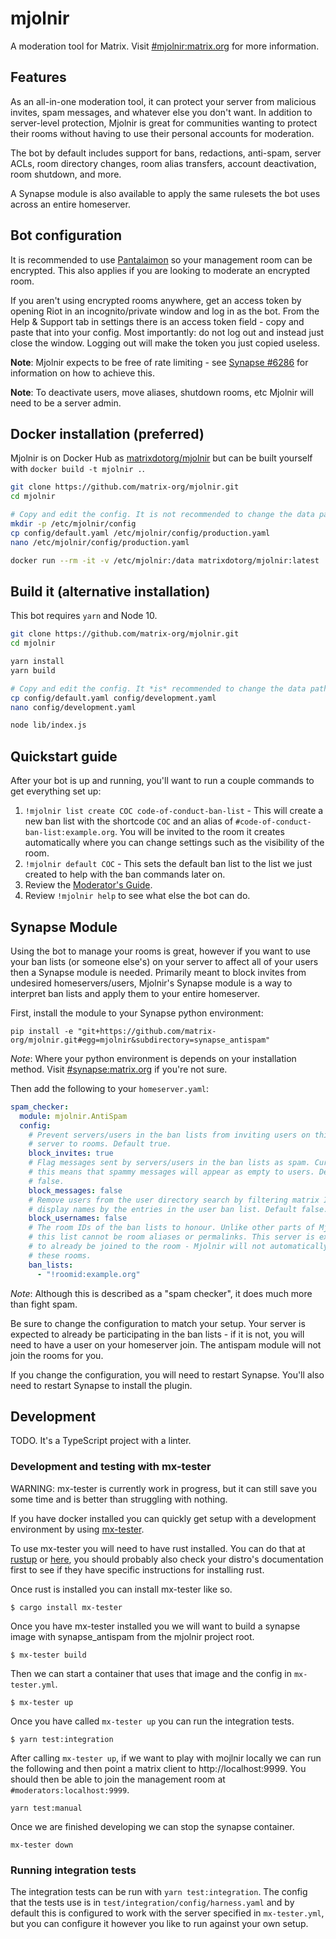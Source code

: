 # mjolnir

A moderation tool for Matrix. Visit [#mjolnir:matrix.org](https://matrix.to/#/#mjolnir:matrix.org)
for more information.

## Features

As an all-in-one moderation tool, it can protect your server from malicious invites, spam
messages, and whatever else you don't want. In addition to server-level protection, Mjolnir
is great for communities wanting to protect their rooms without having to use their personal
accounts for moderation.

The bot by default includes support for bans, redactions, anti-spam, server ACLs, room
directory changes, room alias transfers, account deactivation, room shutdown, and more.

A Synapse module is also available to apply the same rulesets the bot uses across an entire
homeserver.

## Bot configuration

It is recommended to use [Pantalaimon](https://github.com/matrix-org/pantalaimon) so your
management room can be encrypted. This also applies if you are looking to moderate an encrypted
room. 

If you aren't using encrypted rooms anywhere, get an access token by opening Riot in an
incognito/private window and log in as the bot. From the Help & Support tab in settings there
is an access token field - copy and paste that into your config. Most importantly: do not log
out and instead just close the window. Logging out will make the token you just copied useless.

**Note**: Mjolnir expects to be free of rate limiting - see [Synapse #6286](https://github.com/matrix-org/synapse/issues/6286)
for information on how to achieve this.

**Note**: To deactivate users, move aliases, shutdown rooms, etc Mjolnir will need to be a server
admin.

## Docker installation (preferred)

Mjolnir is on Docker Hub as [matrixdotorg/mjolnir](https://hub.docker.com/r/matrixdotorg/mjolnir)
but can be built yourself with `docker build -t mjolnir .`.

```bash
git clone https://github.com/matrix-org/mjolnir.git
cd mjolnir

# Copy and edit the config. It is not recommended to change the data path.
mkdir -p /etc/mjolnir/config
cp config/default.yaml /etc/mjolnir/config/production.yaml
nano /etc/mjolnir/config/production.yaml

docker run --rm -it -v /etc/mjolnir:/data matrixdotorg/mjolnir:latest
```

## Build it (alternative installation)

This bot requires `yarn` and Node 10.

```bash
git clone https://github.com/matrix-org/mjolnir.git
cd mjolnir

yarn install
yarn build

# Copy and edit the config. It *is* recommended to change the data path.
cp config/default.yaml config/development.yaml
nano config/development.yaml

node lib/index.js
```

## Quickstart guide

After your bot is up and running, you'll want to run a couple commands to get everything
set up:

1. `!mjolnir list create COC code-of-conduct-ban-list` - This will create a new ban list
   with the shortcode `COC` and an alias of `#code-of-conduct-ban-list:example.org`. You
   will be invited to the room it creates automatically where you can change settings such
   as the visibility of the room.
2. `!mjolnir default COC` - This sets the default ban list to the list we just created to
   help with the ban commands later on.
3. Review the [Moderator's Guide](https://github.com/matrix-org/mjolnir/blob/master/docs/moderators.md).
4. Review `!mjolnir help` to see what else the bot can do.

## Synapse Module

Using the bot to manage your rooms is great, however if you want to use your ban lists
(or someone else's) on your server to affect all of your users then a Synapse module
is needed. Primarily meant to block invites from undesired homeservers/users, Mjolnir's
Synapse module is a way to interpret ban lists and apply them to your entire homeserver.

First, install the module to your Synapse python environment:
```
pip install -e "git+https://github.com/matrix-org/mjolnir.git#egg=mjolnir&subdirectory=synapse_antispam"
```

*Note*: Where your python environment is depends on your installation method. Visit
[#synapse:matrix.org](https://matrix.to/#/#synapse:matrix.org) if you're not sure.

Then add the following to your `homeserver.yaml`:
```yaml
spam_checker:
  module: mjolnir.AntiSpam
  config:
    # Prevent servers/users in the ban lists from inviting users on this
    # server to rooms. Default true.
    block_invites: true
    # Flag messages sent by servers/users in the ban lists as spam. Currently
    # this means that spammy messages will appear as empty to users. Default
    # false.
    block_messages: false
    # Remove users from the user directory search by filtering matrix IDs and
    # display names by the entries in the user ban list. Default false.
    block_usernames: false
    # The room IDs of the ban lists to honour. Unlike other parts of Mjolnir,
    # this list cannot be room aliases or permalinks. This server is expected
    # to already be joined to the room - Mjolnir will not automatically join
    # these rooms.
    ban_lists:
      - "!roomid:example.org"
```

*Note*: Although this is described as a "spam checker", it does much more than fight
spam.

Be sure to change the configuration to match your setup. Your server is expected to
already be participating in the ban lists - if it is not, you will need to have a user
on your homeserver join. The antispam module will not join the rooms for you.

If you change the configuration, you will need to restart Synapse. You'll also need
to restart Synapse to install the plugin.

## Development

TODO. It's a TypeScript project with a linter.

### Development and testing with mx-tester

WARNING: mx-tester is currently work in progress, but it can still save you some time and is better than struggling with nothing.

If you have docker installed you can quickly get setup with a development environment by using
[mx-tester](https://github.com/matrix-org/mx-tester).

To use mx-tester you will need to have rust installed. You can do that at [rustup](https://rustup.rs/) or [here](https://rust-lang.github.io/rustup/installation/other.html), you should probably also check your distro's documentation first to see if they have specific instructions for installing rust.

Once rust is installed you can install mx-tester like so.

```
$ cargo install mx-tester
```

Once you have mx-tester installed you we will want to build a synapse image with synapse_antispam from the mjolnir project root.

```
$ mx-tester build
```

Then we can start a container that uses that image and the config in `mx-tester.yml`.

```
$ mx-tester up
```

Once you have called `mx-tester up` you can run the integration tests.
```
$ yarn test:integration
```

After calling `mx-tester up`, if we want to play with mojlnir locally we can run the following and then point a matrix client to http://localhost:9999.
You should then be able to join the management room at `#moderators:localhost:9999`.

```
yarn test:manual
```

Once we are finished developing we can stop the synapse container.

```
mx-tester down
```

### Running integration tests

The integration tests can be run with `yarn test:integration`.
The config that the tests use is in `test/integration/config/harness.yaml`
and by default this is configured to work with the server specified in `mx-tester.yml`,
but you can configure it however you like to run against your own setup. 
